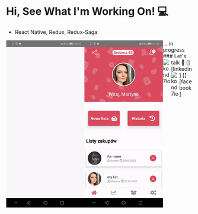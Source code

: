 # Hi, See What I'm Working On! :computer:
* React Native, Redux, Redux-Saga

<img align="left" src="https://github.com/kond7io/kond7io/blob/master/gif1.gif?raw=true">
<img align="left" src="https://github.com/kond7io/kond7io/blob/master/gif2.gif?raw=true"> ... in progress
### Let's talk 💬
[<img align="left" alt="kond7io" width="22px" src="https://lh3.googleusercontent.com/fqYJHtyzZzA4vacRzeJoB93QNvA5-mvR-8UB5oVLxdYDSTpfLp_KgYD4IqVGJUgFEJo" />][linkedin]
[<img align="left" alt="kond7io" width="22px" src="https://cdn1.iconfinder.com/data/icons/logotypes/32/square-facebook-512.png" />][facebook]
<br />
<br />

[linkedin]: https://www.linkedin.com/in/konrad-walentek/
[facebook]: https://www.facebook.com/konrad.walentek
